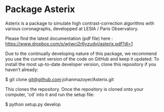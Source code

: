 # Package Asterix

Asterix is a package to simulate high contrast-correction algorithns with various coronagraphs, developped at LESIA / Paris Observatory.

Please find the latest documentation (pdf file) here : https://www.dropbox.com/s/wjiwci2r6yzudvj/asterix.pdf?dl=1

Due to the continually developing nature of this package, we recommend you use the current version of the code on GitHub and keep it updated. To install the most up-to-date developer version, clone this repository if you haven’t already:

$ git clone git@github.com:johanmazoyer/Asterix.git

This clones the repository. Once the repository is cloned onto your computer, 'cd' into it and run the setup file:

$ python setup.py develop

